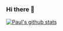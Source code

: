 ### Hi there 👋

<!--
**wuyongf/wuyongf** is a ✨ _special_ ✨ repository because its `README.md` (this file) appears on your GitHub profile.

Here are some ideas to get you started:

- 🔭 I’m currently working on ...
- 🌱 I’m currently learning ...
- 👯 I’m looking to collaborate on ...
- 🤔 I’m looking for help with ...
- 💬 Ask me about ...
- 📫 How to reach me: ...
- 😄 Pronouns: ...
- ⚡ Fun fact: ...
-->


[![Paul's github stats](https://github-readme-stats.vercel.app/api?username=wuyongf&theme=gruvbox&show_icons=true)](https://github.com/anuraghazra/github-readme-stats)
